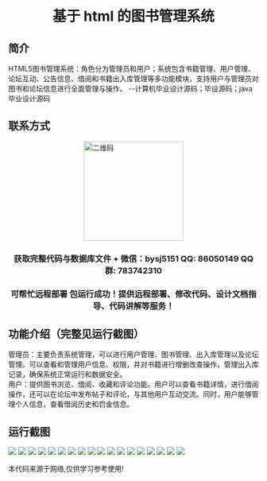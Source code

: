 <p><h1 align="center">基于 html 的图书管理系统</h1></p>

## 简介
HTML5图书管理系统：角色分为管理员和用户；系统包含书籍管理、用户管理、论坛互动、公告信息、借阅和书籍出入库管理等多功能模块，支持用户与管理员对图书和论坛信息进行全面管理与操作。    --计算机毕业设计源码；毕设源码；java毕业设计源码


## 联系方式
<img src="https://bs-1329754181.cos.ap-shanghai.myqcloud.com/wx.jpg" alt="二维码" style="display: block; margin: 0 auto;" width="200px">
<p><h3 align="center">获取完整代码与数据库文件 + 微信：bysj5151 QQ: 86050149 QQ群: 783742310</h3></p>
<p><h3 align="center">可帮忙远程部署 包运行成功！提供远程部署、修改代码、设计文档指导、代码讲解等服务！</h3></p>

## 功能介绍（完整见运行截图）
管理员：主要负责系统管理，可以进行用户管理、图书管理、出入库管理以及论坛管理。可以查看和管理用户信息、权限，并对书籍进行增删改查操作，管理出入库记录，确保系统正常运行和数据安全。  
用户：提供图书浏览、借阅、收藏和评论功能。用户可以查看书籍详情，进行借阅操作，还可以在论坛中发布帖子和评论，与其他用户互动交流。同时，用户能够管理个人信息，查看借阅历史和罚金信息。


## 运行截图
![](https://bs-1329754181.cos.ap-shanghai.myqcloud.com/spring/Html5BookManagementSystem/img/001.jpg)
![](https://bs-1329754181.cos.ap-shanghai.myqcloud.com/spring/Html5BookManagementSystem/img/002.jpg)
![](https://bs-1329754181.cos.ap-shanghai.myqcloud.com/spring/Html5BookManagementSystem/img/003.jpg)
![](https://bs-1329754181.cos.ap-shanghai.myqcloud.com/spring/Html5BookManagementSystem/img/004.jpg)
![](https://bs-1329754181.cos.ap-shanghai.myqcloud.com/spring/Html5BookManagementSystem/img/005.jpg)
![](https://bs-1329754181.cos.ap-shanghai.myqcloud.com/spring/Html5BookManagementSystem/img/006.jpg)
![](https://bs-1329754181.cos.ap-shanghai.myqcloud.com/spring/Html5BookManagementSystem/img/007.jpg)
![](https://bs-1329754181.cos.ap-shanghai.myqcloud.com/spring/Html5BookManagementSystem/img/008.jpg)
![](https://bs-1329754181.cos.ap-shanghai.myqcloud.com/spring/Html5BookManagementSystem/img/009.jpg)
![](https://bs-1329754181.cos.ap-shanghai.myqcloud.com/spring/Html5BookManagementSystem/img/010.jpg)
![](https://bs-1329754181.cos.ap-shanghai.myqcloud.com/spring/Html5BookManagementSystem/img/011.jpg)
![](https://bs-1329754181.cos.ap-shanghai.myqcloud.com/spring/Html5BookManagementSystem/img/012.jpg)
![](https://bs-1329754181.cos.ap-shanghai.myqcloud.com/spring/Html5BookManagementSystem/img/013.jpg)
![](https://bs-1329754181.cos.ap-shanghai.myqcloud.com/spring/Html5BookManagementSystem/img/014.jpg)
![](https://bs-1329754181.cos.ap-shanghai.myqcloud.com/spring/Html5BookManagementSystem/img/015.jpg)
![](https://bs-1329754181.cos.ap-shanghai.myqcloud.com/spring/Html5BookManagementSystem/img/016.jpg)
![](https://bs-1329754181.cos.ap-shanghai.myqcloud.com/spring/Html5BookManagementSystem/img/017.jpg)
![](https://bs-1329754181.cos.ap-shanghai.myqcloud.com/spring/Html5BookManagementSystem/img/018.jpg)

<p>本代码来源于网络,仅供学习参考使用!</p>
